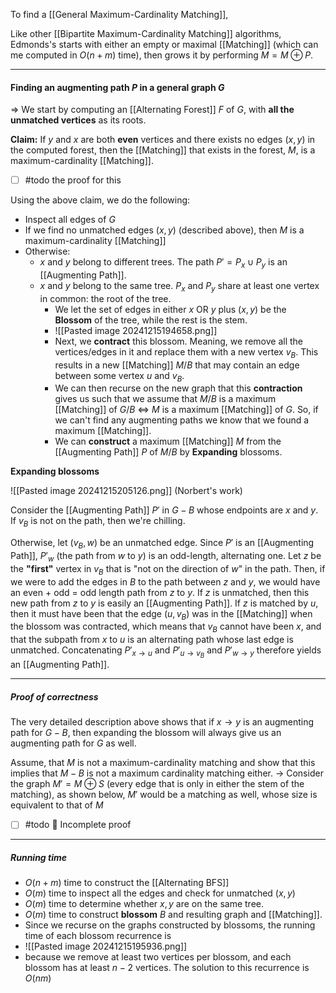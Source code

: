 To find a [[General Maximum-Cardinality Matching]], 

Like other [[Bipartite Maximum-Cardinality Matching]] algorithms, Edmonds's starts with either an empty or maximal [[Matching]] (which can me computed in $O(n+m)$ time), then grows it by performing $M = M \oplus P$. 

___

#### Finding an augmenting path $P$ in a general graph $G$

$\Rightarrow$ We start by computing an [[Alternating Forest]] $F$ of $G$, with **all the unmatched vertices** as its roots.

**Claim:** If $y$ and $x$ are both **even** vertices and there exists no edges $(x,y)$ in the computed forest, then the [[Matching]] that exists in the forest, $M$, is a maximum-cardinality [[Matching]]. 
- [ ] #todo the proof for this

Using the above claim, we do the following: 
- Inspect all edges of $G$
- If we find no unmatched edges $(x,y)$ (described above), then $M$ is a maximum-cardinality [[Matching]]
- Otherwise: 
	- $x$ and $y$ belong to different trees. The path $P' = P_{x} \cup P_{y}$ is an [[Augmenting Path]].
	- $x$ and $y$ belong to the same tree. $P_{x}$ and $P_{y}$ share at least one vertex in common: the root of the tree. 
		- We let the set of edges in either $x$ OR $y$ plus $(x,y)$ be the **Blossom** of the tree, while the rest is the stem.
		- ![[Pasted image 20241215194658.png]]
		- Next, we **contract** this blossom. Meaning, we remove all the vertices/edges in it and replace them with a new vertex $v_{B}$. This results in a new [[Matching]] $M / B$ that may contain an edge between some vertex $u$ and $v_{B}$. 
		- We can then recurse on the new graph that this **contraction** gives us such that we assume that $M / B$ is a maximum [[Matching]] of $G / B$ $\iff$ $M$ is a maximum [[Matching]] of $G$. So, if we can't find any augmenting paths we know that we found a maximum [[Matching]]. 
		- We can **construct** a maximum [[Matching]] $M$ from the [[Augmenting Path]] $P$ of $M / B$ by **Expanding** blossoms.

**Expanding blossoms**

![[Pasted image 20241215205126.png]]
(Norbert's work)

Consider the [[Augmenting Path]] $P'$ in $G - B$ whose endpoints are $x$ and $y$. If $v_{B}$ is not on the path, then we're chilling.

Otherwise, let $(v_{B}, w)$ be an unmatched edge. Since $P'$ is an [[Augmenting Path]], $P'_{w}$ (the path from $w$ to $y$) is an odd-length, alternating one. Let $z$ be the **"first"** vertex in $v_{B}$ that is "not on the direction of $w$" in the path. Then, if we were to add the edges in $B$ to the path between $z$ and $y$, we would have an even + odd = odd length path from $z$ to $y$. 
	If $z$ is unmatched, then this new path from $z$ to $y$ is easily an [[Augmenting Path]]. 
	If $z$ is matched by $u$, then it must have been that the edge $(u, v_{B})$ was in the [[Matching]] when the blossom was contracted, which means that $v_{B}$ cannot have been $x$, and that the subpath from $x$ to $u$ is an alternating path whose last edge is unmatched. Concatenating $P'_{x \rightarrow u}$ and $P'_{u \rightarrow v_{B}}$ and $P'_{w \rightarrow y}$ therefore yields an [[Augmenting Path]].

 ----
 ##### Proof of correctness

The very detailed description above shows that if $x \rightarrow y$ is an augmenting path for $G- B$, then expanding the blossom will always give us an augmenting path for $G$ as well.

Assume, that $M$ is not a maximum-cardinality matching and show that this implies that $M - B$ is not a maximum cardinality matching either.
 $\rightarrow$ Consider the graph $M' = M \oplus S$ (every edge that is only in either the stem of the matching), as shown below, $M'$ would be a matching as well, whose size is equivalent to that of $M$
- [ ] #todo 🔺 Incomplete proof

 ---
 
##### Running time

- $O(n + m)$ time to construct the [[Alternating BFS]]
- $O(m)$ time to inspect all the edges and check for unmatched $(x,y)$
- $O(m)$ time to determine whether $x,y$ are on the same tree.
- $O(m)$ time to construct **blossom** $B$ and resulting graph and [[Matching]].
- Since we recurse on the graphs constructed by blossoms, the running time of each blossom recurrence is 
- ![[Pasted image 20241215195936.png]]
- because we remove at least two vertices per blossom, and each blossom has at least $n-2$ vertices. The solution to this recurrence is $O(nm)$







